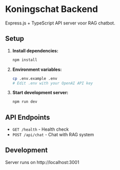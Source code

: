 # Koningschat Backend

Express.js + TypeScript API server voor RAG chatbot.

## Setup

1. **Install dependencies:**
   ```bash
   npm install
   ```

2. **Environment variables:**
   ```bash
   cp .env.example .env
   # Edit .env with your OpenAI API key
   ```

3. **Start development server:**
   ```bash
   npm run dev
   ```

## API Endpoints

- `GET /health` - Health check
- `POST /api/chat` - Chat with RAG system

## Development

Server runs on http://localhost:3001
